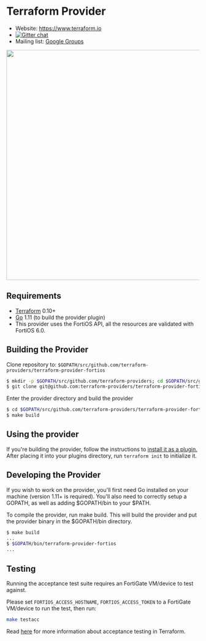 Terraform Provider
==================

- Website: https://www.terraform.io
- [![Gitter chat](https://badges.gitter.im/hashicorp-terraform/Lobby.png)](https://gitter.im/hashicorp-terraform/Lobby)
- Mailing list: [Google Groups](http://groups.google.com/group/terraform-tool)

<img src="https://cdn.rawgit.com/hashicorp/terraform-website/master/content/source/assets/images/logo-hashicorp.svg" width="600px">

Requirements
------------

- [Terraform](https://www.terraform.io/downloads.html) 0.10+
- [Go](https://golang.org/doc/install) 1.11 (to build the provider plugin)
- This provider uses the FortiOS API, all the resources are validated with FortiOS 6.0.

Building the Provider
---------------------

Clone repository to: `$GOPATH/src/github.com/terraform-providers/terraform-provider-fortios`

```sh
$ mkdir -p $GOPATH/src/github.com/terraform-providers; cd $GOPATH/src/github.com/terraform-providers
$ git clone git@github.com:terraform-providers/terraform-provider-fortios
```

Enter the provider directory and build the provider

```sh
$ cd $GOPATH/src/github.com/terraform-providers/terraform-provider-fortios
$ make build
```

Using the provider
----------------------
If you're building the provider, follow the instructions to [install it as a plugin.](https://www.terraform.io/docs/plugins/basics.html#installing-a-plugin) After placing it into your plugins directory,  run `terraform init` to initialize it.


Developing the Provider
---------------------

If you wish to work on the provider, you'll first need Go installed on your machine (version 1.11+ is required). You'll also need to correctly setup a GOPATH, as well as adding $GOPATH/bin to your $PATH.

To compile the provider, run make build. This will build the provider and put the provider binary in the $GOPATH/bin directory.

```sh
$ make build
...
$ $GOPATH/bin/terraform-provider-fortios
...
```
Testing
---------------------

Running the acceptance test suite requires an FortiGate VM/device to test against. 

Please set `FORTIOS_ACCESS_HOSTNAME`, `FORTIOS_ACCESS_TOKEN` to a FortiGate VM/device to run the test, then run: 
```sh
make testacc
```
Read [here](https://github.com/hashicorp/terraform/blob/master/.github/CONTRIBUTING.md#running-an-acceptance-test) for
more information about acceptance testing in Terraform.
